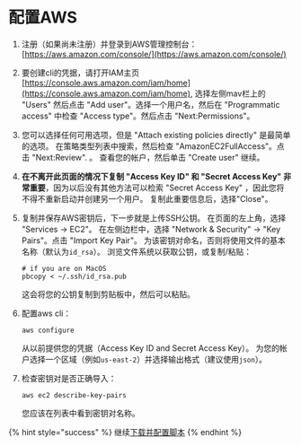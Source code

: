 # 配置AWS

1. 注册（如果尚未注册）并登录到AWS管理控制台：[https://aws.amazon.com/console/](https://aws.amazon.com/console/) 
2. 要创建cli的凭据，请打开IAM主页 [https://console.aws.amazon.com/iam/home](https://console.aws.amazon.com/iam/home), 选择左侧mav栏上的 "Users" 然后点击 "Add user"。选择一个用户名，然后在 "Programmatic access" 中检查 "Access type"。然后点击 "Next:Permissions"。 
3. 您可以选择任何可用选项，但是 "Attach existing policies directly" 是最简单的选项。 在策略类型列表中搜索，然后检查 "AmazonEC2FullAccess"。点击 "Next:Review". 。 查看您的帐户，然后单击 "Create user" 继续。 
4. **在不离开此页面的情况下复制 "Access Key ID" 和 "Secret Access Key" 非常重要**，因为以后没有其他方法可以检索 "Secret Access Key" ，因此您将不得不重新启动并创建另一个用户。 复制此重要信息后，选择"Close"。 
5. 复制并保存AWS密钥后，下一步就是上传SSH公钥。 在页面的左上角，选择 "Services -&gt; EC2"。 在左侧边栏中，选择 "Network & Security" -&gt; "Key Pairs"。点击 "Import Key Pair"。 为该密钥对命名，否则将使用文件的基本名称（默认为`id_rsa`）。 浏览文件系统以获取公钥，或复制/粘贴：

   ```text
   # if you are on MacOS
   pbcopy < ~/.ssh/id_rsa.pub
   ```

   这会将您的公钥复制到剪贴板中，然后可以粘贴。  

6. 配置aws cli：

   ```text
   aws configure
   ```

   从以前提供您的凭据（Access Key ID and Secret Access Key）。 为您的帐户选择一个区域（例如`us-east-2`）并选择输出格式（建议使用`json`）。  

7. 检查密钥对是否正确导入：

   ```text
   aws ec2 describe-key-pairs
   ```

   您应该在列表中看到密钥对名称。

{% hint style="success" %}
继续[下载并配置脚本](download-and-configure-playbook.md)
{% endhint %}



